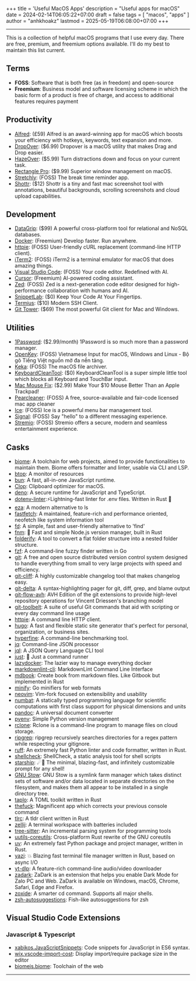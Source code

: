 +++
title = 'Useful MacOS Apps'
description = "Useful apps for macOS"
date = 2024-02-14T06:05:22+07:00
draft = false
tags = [ "macos", "apps" ]
author = "anhkhoakz"
lastmod = 2025-05-19T06:08:00+07:00
+++

---

This is a collection of helpful macOS programs that I use every day. There are free, premium, and freemium options available. I'll do my best to maintain this list current.

## Terms

- **FOSS**: Software that is both free (as in freedom) and open-source
- **Freemium**: Business model and software licensing scheme in which the basic form of a product is free of charge, and access to additional features requires payment

## Productivity

- [Alfred](https://www.alfredapp.com/): (£59) Alfred is an award-winning app for macOS which boosts your efficiency with hotkeys, keywords, text expansion and more.
- [DropOver](https://dropoverapp.com/): ($6.99) Dropover is a macOS utility that makes Drag and Drop easier.
- [HazeOver](https://hazeover.com/): ($5.99) Turn distractions down and focus on your current task.
- [Rectangle Pro](https://rectangleapp.com/pro): ($9.99) Superior window management on macOS.
- [Stretchly](https://github.com/hovancik/stretchly): (FOSS) The break time reminder app.
- [Shottr](https://shottr.cc/): ($12) Shottr is a tiny and fast mac screenshot tool with annotations, beautiful backgrounds, scrolling screenshots and cloud upload capabilities.

## Development

- [DataGrip](https://www.jetbrains.com/datagrip/): ($99) A powerful cross-platform tool for relational and NoSQL databases.
- [Docker](https://www.docker.com/): (Freemium) Develop faster. Run anywhere.
- [httpie](https://httpie.io/): (FOSS) User-friendly cURL replacement (command-line HTTP client).
- [iTerm2](https://github.com/gnachman/iTerm2): (FOSS) iTerm2 is a terminal emulator for macOS that does amazing things.
- [Visual Studio Code](https://code.visualstudio.com/): (FOSS) Your code editor. Redefined with AI.
- [Cursor](https://www.cursor.com/): (Freemium) AI-powered coding assistant.
- [Zed](https://github.com/zed-industries/zed): (FOSS) Zed is a next-generation code editor designed for high-performance collaboration with humans and AI.
- [SnippetLab](https://www.renfei.org/snippets-lab/): ($0) Keep Your Code At Your Fingertips.
- [Termius](https://termius.com/): ($10) Modern SSH Client.
- [Git Tower](https://www.git-tower.com/pricing/mac): ($69) The most powerful Git client for Mac and Windows.

## Utilities

- [1Password](https://1password.com/): ($2.99/month) 1Password is so much more than a password manager.
- [OpenKey](https://github.com/tuyenvm/OpenKey): (FOSS) Vietnamese Input for macOS, Windows and Linux - Bộ gõ Tiếng Việt nguồn mở đa nền tảng.
- [Keka](https://github.com/aonez/Keka): (FOSS) The macOS file archiver.
- [KeyboardCleanTool](https://folivora.ai/keyboardcleantool): ($0) KeyboardCleanTool is a super simple little tool which blocks all Keyboard and TouchBar input.
- [Mac Mouse Fix](https://macmousefix.com/): ($2.99) Make Your $10 Mouse Better Than an Apple Trackpad!
- [Pearcleaner](https://github.com/alienator88/Pearcleaner): (FOSS) A free, source-available and fair-code licensed mac app cleaner
- [Ice](https://github.com/jordanbaird/Ice): (FOSS) Ice is a powerful menu bar management tool.
- [Signal](https://signal.org/): (FOSS) Say "hello" to a different messaging experience.
- [Stremio](https://www.stremio.com/): (FOSS) Stremio offers a secure, modern and seamless entertainment experience.

## Casks

- [biome](https://github.com/biomejs/biome): A toolchain for web projects, aimed to provide functionalities to maintain them. Biome offers formatter and linter, usable via CLI and LSP.
- [btop](https://github.com/aristocratos/btop): A monitor of resources
- [bun](https://bun.sh/): A fast, all-in-one JavaScript runtime.
- [Clop](https://github.com/FuzzyIdeas/Clop): Clipboard optimizer for macOS.
- [deno](https://deno.com/): A secure runtime for JavaScript and TypeScript.
- [dotenv-linter](https://github.com/dotenv-linter/dotenv-linter):⚡️Lightning-fast linter for .env files. Written in Rust 🦀
- [eza](https://github.com/eza-community/eza): A modern alternative to ls
- [fastfetch](https://github.com/fastfetch-cli/fastfetch): A maintained, feature-rich and performance oriented, neofetch like system information tool
- [fd](https://github.com/sharkdp/fd): A simple, fast and user-friendly alternative to 'find'
- [fnm](https://github.com/Schniz/fnm): 🚀 Fast and simple Node.js version manager, built in Rust
- [folderify](https://github.com/lindenlab/folderify): A tool to convert a flat folder structure into a nested folder structure.
- [fzf](https://github.com/junegunn/fzf): A command-line fuzzy finder written in Go
- [git](https://git-scm.com/): A free and open source distributed version control system designed to handle everything from small to very large projects with speed and efficiency.
- [git-cliff](https://github.com/orhun/git-cliff): A highly customizable changelog tool that makes changelog easy.
- [git-delta](https://github.com/dandavison/delta): A syntax-highlighting pager for git, diff, grep, and blame output
- [git-flow-avh](https://github.com/petervanderdoes/gitflow-avh): AVH Edition of the git extensions to provide high-level repository operations for Vincent Driessen's branching model
- [git-toolbelt](https://github.com/nvie/git-toolbelt/tree/main): A suite of useful Git commands that aid with scripting or every day command line usage
- [httpie](https://httpie.io/): A command line HTTP client.
- [hugo](https://gohugo.io/): A fast and flexible static site generator that's perfect for personal, organization, or business sites.
- [hyperfine](https://github.com/sharkdp/hyperfine): A command-line benchmarking tool.
- [jq](https://github.com/jqlang/jq): Command-line JSON processor
- [jql](https://github.com/yamafaktory/jql): A JSON Query Language CLI tool
- [just](https://github.com/casey/just): 🤖 Just a command runner
- [lazydocker](https://github.com/jesseduffield/lazydocker): The lazier way to manage everything docker
- [markdownlint-cli](https://github.com/igorshubovych/markdownlint-cli): MarkdownLint Command Line Interface
- [mdbook](https://github.com/rust-lang/mdBook): Create book from markdown files. Like Gitbook but implemented in Rust
- [minify](https://github.com/tdewolff/minify): Go minifiers for web formats
- [neovim](https://neovim.io/): Vim-fork focused on extensibility and usability
- [numbat](https://github.com/sharkdp/numbat/tree/master): A statically typed programming language for scientific computations with first class support for physical dimensions and units
- [pandoc](https://pandoc.org/): A universal document converter
- [pyenv](https://github.com/pyenv/pyenv): Simple Python version management
- [rclone](https://rclone.org/): Rclone is a command-line program to manage files on cloud storage.
- [ripgrep](https://github.com/BurntSushi/ripgrep): ripgrep recursively searches directories for a regex pattern while respecting your gitignore.
- [ruff](https://github.com/astral-sh/ruff): An extremely fast Python linter and code formatter, written in Rust.
- [shellcheck](https://github.com/koalaman/shellcheck): ShellCheck, a static analysis tool for shell scripts
- [starship](https://github.com/starship/starship): ☄🌌️ The minimal, blazing-fast, and infinitely customizable prompt for any shell!
- [GNU Stow](https://www.gnu.org/software/stow/): GNU Stow is a symlink farm manager which takes distinct sets of software and/or data located in separate directories on the filesystem, and makes them all appear to be installed in a single directory tree.
- [taplo](https://github.com/tamasfe/taplo): A TOML toolkit written in Rust
- [thefuck](https://github.com/nvbn/thefuck): Magnificent app which corrects your previous console command
- [tlrc](https://github.com/tldr-pages/tlrc): A tldr client written in Rust
- [zellij](https://github.com/zellij-org/zellij/): A terminal workspace with batteries included
- [tree-sitter](https://github.com/tree-sitter/tree-sitter): An incremental parsing system for programming tools
- [uutils-coreutils](https://github.com/uutils/coreutils): Cross-platform Rust rewrite of the GNU coreutils
- [uv](https://github.com/astral-sh/uv): An extremely fast Python package and project manager, written in Rust.
- [yazi](https://github.com/sxyazi/yazi): 💥 Blazing fast terminal file manager written in Rust, based on async I/O
- [yt-dlp](https://github.com/yt-dlp/yt-dlp): A feature-rich command-line audio/video downloader
- [zadark](https://github.com/quaric/zadark): ZaDark is an extension that helps you enable Dark Mode for Zalo PC and Web. ZaDark is available on Windows, macOS, Chrome, Safari, Edge and Firefox.
- [zoxide](https://github.com/ajeetdsouza/zoxide): A smarter cd command. Supports all major shells.
- [zsh-autosuggestions](https://github.com/zsh-users/zsh-autosuggestions): Fish-like autosuggestions for zsh

## Visual Studio Code Extensions

### Javascript & Typescript

- [xabikos.JavaScriptSnippets](https://marketplace.visualstudio.com/items/?itemName=xabikos.JavaScriptSnippets): Code snippets for JavaScript in ES6 syntax.
- [wix.vscode-import-cost](https://marketplace.visualstudio.com/items/?itemName=wix.vscode-import-cost): Display import/require package size in the editor
- [biomejs.biome](https://marketplace.visualstudio.com/items/?itemName=biomejs.biome): Toolchain of the web

---
